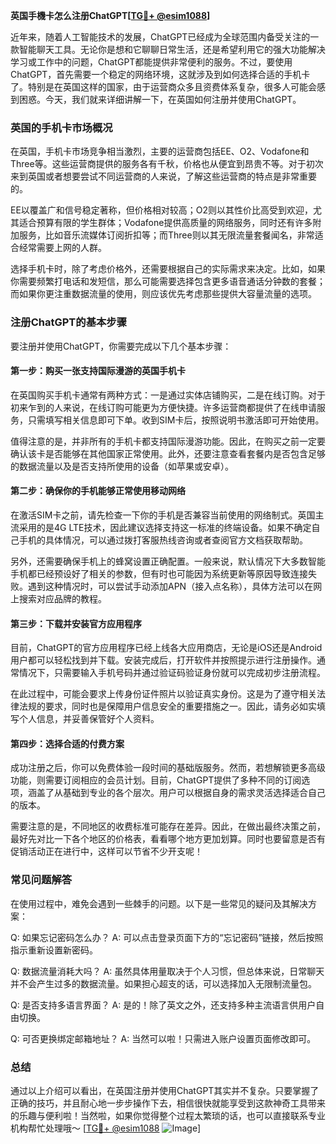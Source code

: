 **英国手機卡怎么注册ChatGPT[[TG💪+ @esim1088](https://t.me/s/esim1088)]**

近年来，随着人工智能技术的发展，ChatGPT已经成为全球范围内备受关注的一款智能聊天工具。无论你是想和它聊聊日常生活，还是希望利用它的强大功能解决学习或工作中的问题，ChatGPT都能提供非常便利的服务。不过，要使用ChatGPT，首先需要一个稳定的网络环境，这就涉及到如何选择合适的手机卡了。特别是在英国这样的国家，由于运营商众多且资费体系复杂，很多人可能会感到困惑。今天，我们就来详细讲解一下，在英国如何注册并使用ChatGPT。

### 英国的手机卡市场概况

在英国，手机卡市场竞争相当激烈，主要的运营商包括EE、O2、Vodafone和Three等。这些运营商提供的服务各有千秋，价格也从便宜到昂贵不等。对于初次来到英国或者想要尝试不同运营商的人来说，了解这些运营商的特点是非常重要的。

EE以覆盖广和信号稳定著称，但价格相对较高；O2则以其性价比高受到欢迎，尤其适合预算有限的学生群体；Vodafone提供高质量的网络服务，同时还有许多附加服务，比如音乐流媒体订阅折扣等；而Three则以其无限流量套餐闻名，非常适合经常需要上网的人群。

选择手机卡时，除了考虑价格外，还需要根据自己的实际需求来决定。比如，如果你需要频繁打电话和发短信，那么可能需要选择包含更多语音通话分钟数的套餐；而如果你更注重数据流量的使用，则应该优先考虑那些提供大容量流量的选项。

### 注册ChatGPT的基本步骤

要注册并使用ChatGPT，你需要完成以下几个基本步骤：

#### 第一步：购买一张支持国际漫游的英国手机卡

在英国购买手机卡通常有两种方式：一是通过实体店铺购买，二是在线订购。对于初来乍到的人来说，在线订购可能更为方便快捷。许多运营商都提供了在线申请服务，只需填写相关信息即可下单。收到SIM卡后，按照说明书激活即可开始使用。

值得注意的是，并非所有的手机卡都支持国际漫游功能。因此，在购买之前一定要确认该卡是否能够在其他国家正常使用。此外，还要注意查看套餐内是否包含足够的数据流量以及是否支持所使用的设备（如苹果或安卓）。

#### 第二步：确保你的手机能够正常使用移动网络

在激活SIM卡之前，请先检查一下你的手机是否兼容当前使用的网络制式。英国主流采用的是4G LTE技术，因此建议选择支持这一标准的终端设备。如果不确定自己手机的具体情况，可以通过拨打客服热线咨询或者查阅官方文档获取帮助。

另外，还需要确保手机上的蜂窝设置正确配置。一般来说，默认情况下大多数智能手机都已经预设好了相关的参数，但有时也可能因为系统更新等原因导致连接失败。遇到这种情况时，可以尝试手动添加APN（接入点名称），具体方法可以在网上搜索对应品牌的教程。

#### 第三步：下载并安装官方应用程序

目前，ChatGPT的官方应用程序已经上线各大应用商店，无论是iOS还是Android用户都可以轻松找到并下载。安装完成后，打开软件并按照提示进行注册操作。通常情况下，只需要输入手机号码并通过验证码验证身份就可以完成初步注册流程。

在此过程中，可能会要求上传身份证件照片以验证真实身份。这是为了遵守相关法律法规的要求，同时也是保障用户信息安全的重要措施之一。因此，请务必如实填写个人信息，并妥善保管好个人资料。

#### 第四步：选择合适的付费方案

成功注册之后，你可以免费体验一段时间的基础版服务。然而，若想解锁更多高级功能，则需要订阅相应的会员计划。目前，ChatGPT提供了多种不同的订阅选项，涵盖了从基础到专业的各个层次。用户可以根据自身的需求灵活选择适合自己的版本。

需要注意的是，不同地区的收费标准可能存在差异。因此，在做出最终决策之前，最好先对比一下各个地区的价格表，看看哪个地方更加划算。同时也要留意是否有促销活动正在进行中，这样可以节省不少开支呢！

### 常见问题解答

在使用过程中，难免会遇到一些棘手的问题。以下是一些常见的疑问及其解决方案：

Q: 如果忘记密码怎么办？
A: 可以点击登录页面下方的“忘记密码”链接，然后按照指示重新设置新密码。

Q: 数据流量消耗大吗？
A: 虽然具体用量取决于个人习惯，但总体来说，日常聊天并不会产生过多的数据流量。如果担心超支的话，可以选择加入无限制流量包。

Q: 是否支持多语言界面？
A: 是的！除了英文之外，还支持多种主流语言供用户自由切换。

Q: 可否更换绑定邮箱地址？
A: 当然可以啦！只需进入账户设置页面修改即可。

### 总结

通过以上介绍可以看出，在英国注册并使用ChatGPT其实并不复杂。只要掌握了正确的技巧，并且耐心地一步步操作下去，相信很快就能享受到这款神奇工具带来的乐趣与便利啦！当然啦，如果你觉得整个过程太繁琐的话，也可以直接联系专业机构帮忙处理哦～ [[TG💪+ @esim1088](https://t.me/s/esim1088) ![Image](https://i.postimg.cc/4NQfJmqS/Snipaste-2025-05-13-00-14-12.png)]